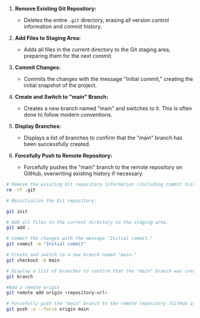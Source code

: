 <!-- vscode-markdown-toc -->

<!-- vscode-markdown-toc-config
	numbering=true
	autoSave=true
	/vscode-markdown-toc-config -->
<!-- /vscode-markdown-toc -->


1. **Remove Existing Git Repository:**
   - Deletes the entire `.git` directory, erasing all version control information and commit history.

2. **Add Files to Staging Area:**
   - Adds all files in the current directory to the Git staging area, preparing them for the next commit.

3. **Commit Changes:**
   - Commits the changes with the message "Initial commit," creating the initial snapshot of the project.

4. **Create and Switch to "main" Branch:**
   - Creates a new branch named "main" and switches to it. This is often done to follow modern conventions.

5. **Display Branches:**
   - Displays a list of branches to confirm that the "main" branch has been successfully created.

6. **Forcefully Push to Remote Repository:**
   - Forcefully pushes the "main" branch to the remote repository on GitHub, overwriting existing history if necessary.



```bash
# Remove the existing Git repository information (including commit history).
rm -rf .git
```


```bash
# Reinitialize the Git repository:

git init
```



```bash
# Add all files in the current directory to the staging area.
git add .
```
```bash
# Commit the changes with the message "Initial commit."
git commit -m "Initial commit"
```

```bash
# Create and switch to a new branch named "main."
git checkout -b main
```
```bash
# Display a list of branches to confirm that the "main" branch was created.
git branch

```

```bash
#Add a remote origin 
git remote add origin <repository-url>


```


```bash
# Forcefully push the "main" branch to the remote repository (GitHub in this case).
git push -u --force origin main
```
